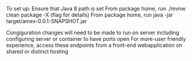 To set up:
Ensure that Java 8 path is set
From package home, run ./mvnw clean package -X (flag for details)
From package home, run java -jar target/amex-0.0.1-SNAPSHOT.jar

Congiguration changes will need to be made to run on server including configuring server or container to have ports open
For more-user friendly experience, access these endpoints from a front-end webapplication on shared or distinct hosting
